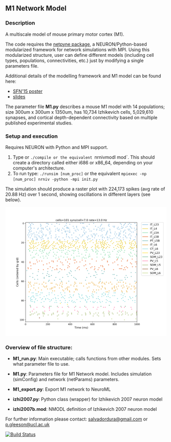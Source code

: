 ## M1 Network Model
### Description
A multiscale model of mouse primary motor cortex (M1).

The code requires the [netpyne package](https://github.com/Neurosim-lab/netpyne), a NEURON/Python-based modularized framework for network simulations with MPI. Using this modularized structure, user can define different models (including cell types, populations, connectivities, etc.) just by modifying a single parameters file. 

Additional details of the modelling framework and M1 model can be found here:

* [SFN'15 poster](http://it.neurosim.downstate.edu/salvadord/sfn15-sal-final.pdf)
* [slides](https://drive.google.com/file/d/0B8v-knmZRjhtVl9BOFY2bzlWSWs/view?usp=sharing)       
 
The parameter file **M1.py** describes a mouse M1 model with 14 populations; size 300um x 300um x 1350um, has 10,734 Izhikevich cells, 5,029,610 synapses, and cortical depth-dependent connectivity based on multiple published experimental studies.

### Setup and execution

Requires NEURON with Python and MPI support. 

1. Type or `./compile or the equivalent `nrnivmodl mod`. This should create a directory called either i686 or x86_64, depending on your computer's architecture. 
2. To run type: `./runsim [num_proc]` or the equivalent `mpiexec -np [num_proc] nrniv -python -mpi init.py`

The simulation should produce a raster plot with 224,173 spikes (avg rate of 20.88 Hz) over 1 second, showing oscillations in different layers (see below).


![Raster plot](https://raw.githubusercontent.com/OpenSourceBrain/M1NetworkModel/master/raster.png?raw=true "Raster plot of simulation")



### Overview of file structure:

* **M1_run.py**: Main executable; calls functions from other modules. Sets what parameter file to use.

* **M1.py**: Parameters file for M1 Network model. Includes simulation (simConfig) and network (netParams) parameters. 

* **M1_export.py**: Export M1 network to NeuroML

* **izhi2007.py**: Python class (wrapper) for Izhikevich 2007 neuron model

* **izhi2007b.mod**: NMODL definition of Izhikevich 2007 neuron model


For further information please contact: salvadordura@gmail.com or p.gleeson@ucl.ac.uk

[![Build Status](https://travis-ci.org/OpenSourceBrain/M1NetworkModel.svg?branch=master)](https://travis-ci.org/OpenSourceBrain/M1NetworkModel)


